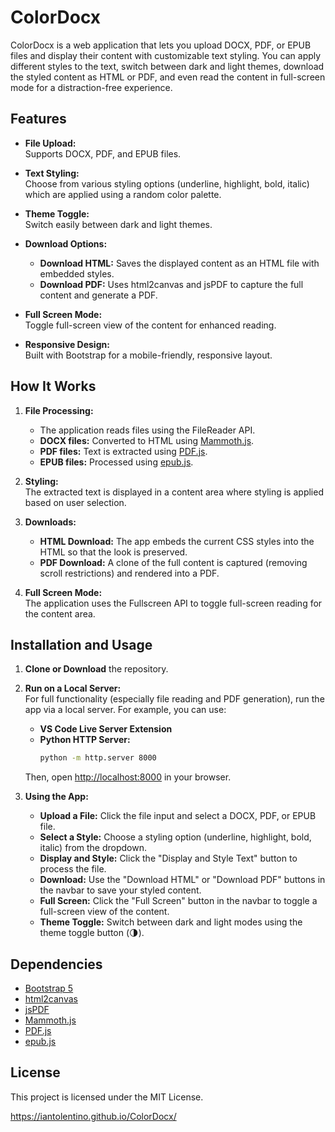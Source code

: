 # ColorDocx

ColorDocx is a web application that lets you upload DOCX, PDF, or EPUB files and display their content with customizable text styling. You can apply different styles to the text, switch between dark and light themes, download the styled content as HTML or PDF, and even read the content in full-screen mode for a distraction-free experience.

## Features

- **File Upload:**  
  Supports DOCX, PDF, and EPUB files.

- **Text Styling:**  
  Choose from various styling options (underline, highlight, bold, italic) which are applied using a random color palette.

- **Theme Toggle:**  
  Switch easily between dark and light themes.

- **Download Options:**  
  - **Download HTML:** Saves the displayed content as an HTML file with embedded styles.  
  - **Download PDF:** Uses html2canvas and jsPDF to capture the full content and generate a PDF.

- **Full Screen Mode:**  
  Toggle full-screen view of the content for enhanced reading.

- **Responsive Design:**  
  Built with Bootstrap for a mobile-friendly, responsive layout.

## How It Works

1. **File Processing:**  
   - The application reads files using the FileReader API.
   - **DOCX files:** Converted to HTML using [Mammoth.js](https://github.com/mwilliamson/mammoth.js).
   - **PDF files:** Text is extracted using [PDF.js](https://mozilla.github.io/pdf.js/).
   - **EPUB files:** Processed using [epub.js](https://github.com/futurepress/epub.js).

2. **Styling:**  
   The extracted text is displayed in a content area where styling is applied based on user selection.

3. **Downloads:**  
   - **HTML Download:** The app embeds the current CSS styles into the HTML so that the look is preserved.
   - **PDF Download:** A clone of the full content is captured (removing scroll restrictions) and rendered into a PDF.

4. **Full Screen Mode:**  
   The application uses the Fullscreen API to toggle full-screen reading for the content area.

## Installation and Usage

1. **Clone or Download** the repository.

2. **Run on a Local Server:**  
   For full functionality (especially file reading and PDF generation), run the app via a local server. For example, you can use:

   - **VS Code Live Server Extension**
   - **Python HTTP Server:**
     ```bash
     python -m http.server 8000
     ```
   Then, open [http://localhost:8000](http://localhost:8000) in your browser.

3. **Using the App:**
   - **Upload a File:** Click the file input and select a DOCX, PDF, or EPUB file.
   - **Select a Style:** Choose a styling option (underline, highlight, bold, italic) from the dropdown.
   - **Display and Style:** Click the "Display and Style Text" button to process the file.
   - **Download:** Use the "Download HTML" or "Download PDF" buttons in the navbar to save your styled content.
   - **Full Screen:** Click the "Full Screen" button in the navbar to toggle a full-screen view of the content.
   - **Theme Toggle:** Switch between dark and light modes using the theme toggle button (🌗).

## Dependencies

- [Bootstrap 5](https://getbootstrap.com/)
- [html2canvas](https://html2canvas.hertzen.com/)
- [jsPDF](https://github.com/parallax/jsPDF)
- [Mammoth.js](https://github.com/mwilliamson/mammoth.js)
- [PDF.js](https://mozilla.github.io/pdf.js/)
- [epub.js](https://github.com/futurepress/epub.js)

## License

This project is licensed under the MIT License.

https://iantolentino.github.io/ColorDocx/
